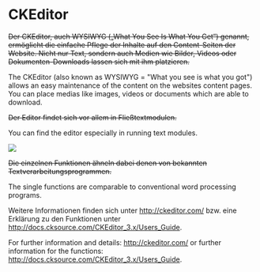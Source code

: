 # CKEditor

~~Der CKEditor, auch WYSIWYG („What You See Is What You Get“) genannt, ermöglicht die einfache Pflege der Inhalte auf den Content-Seiten der Website. Nicht nur Text, sondern auch Medien wie Bilder, Videos oder Dokumenten-Downloads lassen sich mit ihm platzieren.~~

The CKEditor (also known as WYSIWYG = "What you see is what you got") allows an easy maintenance of the content on the websites content pages. You can place medias like images, videos or documents which are able to download.

~~Der Editor findet sich vor allem in Fließtextmodulen.~~

You can find the editor especially in running text modules.

![](bild27.png)

~~Die einzelnen Funktionen ähneln dabei denen von bekannten Textverarbeitungsprogrammen.~~

The single functions are comparable to conventional word processing programs.

Weitere Informationen finden sich unter http://ckeditor.com/ bzw. eine Erklärung zu den Funktionen unter http://docs.cksource.com/CKEditor_3.x/Users_Guide. 

For further information and details: http://ckeditor.com/ or further information for the functions: http://docs.cksource.com/CKEditor_3.x/Users_Guide.

